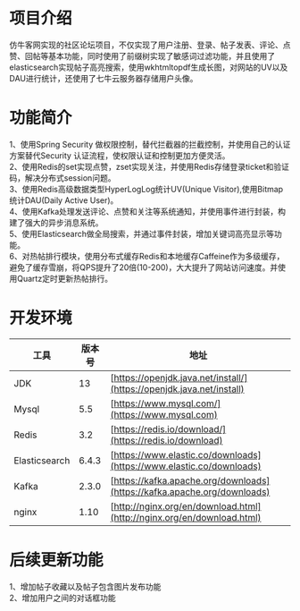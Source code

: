 # 项目介绍
仿牛客网实现的社区论坛项目，不仅实现了用户注册、登录、帖子发表、评论、点赞、回帖等基本功能，同时使用了前缀树实现了敏感词过滤功能，并且使用了elasticsearch实现帖子高亮搜索，使用wkhtmltopdf生成长图，对网站的UV以及DAU进行统计，还使用了七牛云服务器存储用户头像。

# 功能简介
1、使用Spring Security 做权限控制，替代拦截器的拦截控制，并使用自己的认证方案替代Security 认证流程，使权限认证和控制更加方便灵活。  
2、使用Redis的set实现点赞，zset实现关注，并使用Redis存储登录ticket和验证码，解决分布式session问题。  
3、使用Redis高级数据类型HyperLogLog统计UV(Unique Visitor),使用Bitmap统计DAU(Daily Active User)。  
4、使用Kafka处理发送评论、点赞和关注等系统通知，并使用事件进行封装，构建了强大的异步消息系统。  
5、使用Elasticsearch做全局搜索，并通过事件封装，增加关键词高亮显示等功能。  
6、对热帖排行模块，使用分布式缓存Redis和本地缓存Caffeine作为多级缓存，避免了缓存雪崩，将QPS提升了20倍(10-200)，大大提升了网站访问速度。并使用Quartz定时更新热帖排行。  
# 开发环境
| 工具 | 版本号 | 地址 |
| --- | --- | --- |
| JDK | 13 | [https://openjdk.java.net/install/](https://openjdk.java.net/install) |
| Mysql | 5.5 | [https://www.mysql.com/](https://www.mysql.com) |
| Redis | 3.2 | [https://redis.io/download/](https://redis.io/download) |
| Elasticsearch | 6.4.3 | [https://www.elastic.co/downloads](https://www.elastic.co/downloads) |
| Kafka | 2.3.0 | [https://kafka.apache.org/downloads](https://kafka.apache.org/downloads) |
| nginx | 1.10 | [http://nginx.org/en/download.html](http://nginx.org/en/download.html) |

# 后续更新功能
1、增加帖子收藏以及帖子包含图片发布功能  
2、增加用户之间的对话框功能  
